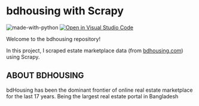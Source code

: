 # bdhousing with Scrapy

</hr>

![made-with-python](https://img.shields.io/badge/Made%20with-Python[Scrapy]-1f425f.svg)
[![Open in Visual Studio Code](https://img.shields.io/static/v1?logo=visualstudiocode&label=&message=Open%20in%20Visual%20Studio%20Code&labelColor=2c2c32&color=007acc&logoColor=007acc)](https://github.dev/Nayemjaman/bdhousing)

</hr>

Welcome to the bdhousing repository!

In this project, I scraped estate marketplace data (from [bdhousing.com](https://www.bdhousing.com/)) using Scrapy.


## ABOUT BDHOUSING

bdHousing has been the dominant frontier of online real estate marketplace
for the last 17 years. Being the largest real estate portal in Bangladesh



